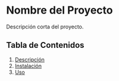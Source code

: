 # Nombre del Proyecto

Descripción corta del proyecto.

## Tabla de Contenidos
1. [Descripción](#descripción)
2. [Instalación](#instalación)
3. [Uso](#uso)
